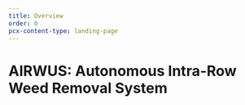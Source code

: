 ```yaml
---
title: Overview
order: 0
pcx-content-type: landing-page
---
```


# AIRWUS: Autonomous Intra-Row Weed Removal System

<script src="/js/pdfobject.js"></script>
<script>PDFObject.embed("http://www.africau.edu/images/default/sample.pdf", "#example1");</script>
